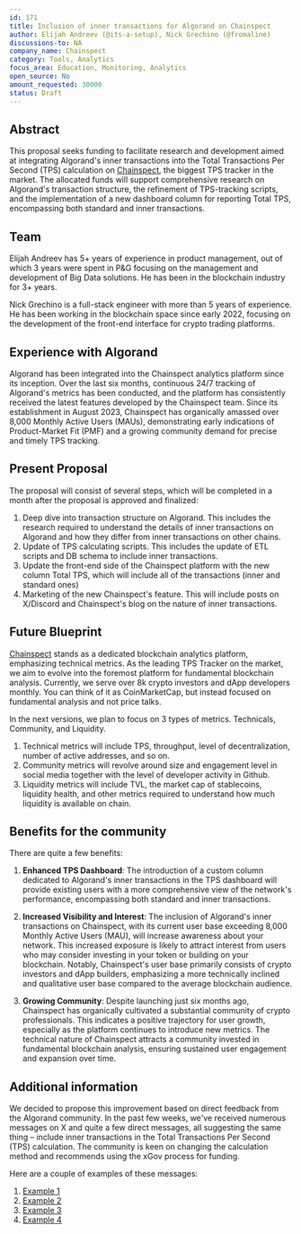 ```yaml
---
id: 171
title: Inclusion of inner transactions for Algorand on Chainspect
author: Elijah Andreev (@its-a-setup), Nick Grechino (@fromaline)
discussions-to: NA
company_name: Chainspect
category: Tools, Analytics
focus_area: Education, Monitoring, Analytics
open_source: No
amount_requested: 30000
status: Draft
---
```


## Abstract
This proposal seeks funding to facilitate research and development aimed at integrating Algorand's inner transactions into the Total Transactions Per Second (TPS) calculation on <a href="https://chainspect.app/"> Chainspect</a>, the biggest TPS tracker in the market. The allocated funds will support comprehensive research on Algorand's transaction structure, the refinement of TPS-tracking scripts, and the implementation of a new dashboard column for reporting Total TPS, encompassing both standard and inner transactions.

## Team
Elijah Andreev has 5+ years of experience in product management, out of which 3 years were spent in P&G focusing on the management and development of Big Data solutions. He has been in the blockchain industry for 3+ years.

Nick Grechino is a full-stack engineer with more than 5 years of experience. He has been working in the blockchain space since early 2022, focusing on the development of the front-end interface for crypto trading platforms.

## Experience with Algorand
Algorand has been integrated into the Chainspect analytics platform since its inception. Over the last six months, continuous 24/7 tracking of Algorand's metrics has been conducted, and the platform has consistently received the latest features developed by the Chainspect team. Since its establishment in August 2023, Chainspect has organically amassed over 8,000 Monthly Active Users (MAUs), demonstrating early indications of Product-Market Fit (PMF) and a growing community demand for precise and timely TPS tracking.

## Present Proposal
The proposal will consist of several steps, which will be completed in a month after the proposal is approved and finalized:
1. Deep dive into transaction structure on Algorand. This includes the research required to understand the details of inner transactions on Algorand and how they differ from inner transactions on other chains.
2. Update of TPS calculating scripts. This includes the update of ETL scripts and DB schema to include inner transactions.
3. Update the front-end side of the Chainspect platform with the new column Total TPS, which will include all of the transactions (inner and standard ones)
4. Marketing of the new Chainspect's feature. This will include posts on X/Discord and Chainspect's blog on the nature of inner transactions.

## Future Blueprint
<a href="https://chainspect.app/"> Chainspect</a> stands as a dedicated blockchain analytics platform, emphasizing technical metrics. As the leading TPS Tracker on the market, we aim to evolve into the foremost platform for fundamental blockchain analysis. Currently, we serve over 8k crypto investors and dApp developers monthly. You can think of it as CoinMarketCap, but instead focused on fundamental analysis and not price talks. 

In the next versions, we plan to focus on 3 types of metrics. Technicals, Community, and Liquidity. 

1. Technical metrics will include TPS, throughput, level of decentralization, number of active addresses, and so on.
2. Community metrics will revolve around size and engagement level in social media together with the level of developer activity in Github.
3. Liquidity metrics will include TVL, the market cap of stablecoins, liquidity health, and other metrics required to understand how much liquidity is available on chain.

## Benefits for the community
There are quite a few benefits:
1. **Enhanced TPS Dashboard**: The introduction of a custom column dedicated to Algorand's inner transactions in the TPS dashboard will provide existing users with a more comprehensive view of the network's performance, encompassing both standard and inner transactions.

2. **Increased Visibility and Interest**: The inclusion of Algorand's inner transactions on Chainspect, with its current user base exceeding 8,000 Monthly Active Users (MAU), will increase awareness about your network. This increased exposure is likely to attract interest from users who may consider investing in your token or building on your blockchain. Notably, Chainspect's user base primarily consists of crypto investors and dApp builders, emphasizing a more technically inclined and qualitative user base compared to the average blockchain audience.

3. **Growing Community**: Despite launching just six months ago, Chainspect has organically cultivated a substantial community of crypto professionals. This indicates a positive trajectory for user growth, especially as the platform continues to introduce new metrics. The technical nature of Chainspect attracts a community invested in fundamental blockchain analysis, ensuring sustained user engagement and expansion over time.

## Additional information
We decided to propose this improvement based on direct feedback from the Algorand community. In the past few weeks, we've received numerous messages on X and quite a few direct messages, all suggesting the same thing – include inner transactions in the Total Transactions Per Second (TPS) calculation. The community is keen on changing the calculation method and recommends using the xGov process for funding.

Here are a couple of examples of these messages:

1. <a href="https://x.com/bonanno_simon/status/1758079854035992976?s=20"> Example 1</a>
2. <a href="https://x.com/vithushaji/status/1758120998703145362?s=20"> Example 2</a>
3. <a href="https://x.com/OysterPack/status/1757752725725434175?s=20"> Example 3</a>
4. <a href="https://x.com/grzracz/status/1755542803474677920?s=20"> Example 4</a>
